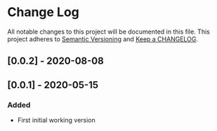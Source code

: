 # Change Log

All notable changes to this project will be documented in this file. This project adheres to [Semantic Versioning](http://semver.org/) and [Keep a CHANGELOG](http://keepachangelog.com/).

## [0.0.2] - 2020-08-08

## [0.0.1] - 2020-05-15

### Added

- First initial working version

